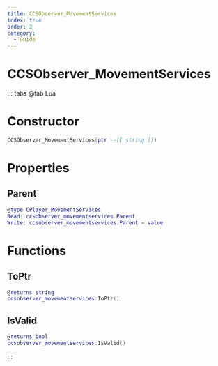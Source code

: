 ```yaml
---
title: CCSObserver_MovementServices
index: true
order: 2
category:
  - Guide
---
```


# CCSObserver_MovementServices

::: tabs
@tab Lua
# Constructor
```lua
CCSObserver_MovementServices(ptr --[[ string ]])
```
# Properties
## Parent 
```lua
@type CPlayer_MovementServices
Read: ccsobserver_movementservices.Parent
Write: ccsobserver_movementservices.Parent = value
```
# Functions
## ToPtr
```lua
@returns string
ccsobserver_movementservices:ToPtr()
```
## IsValid
```lua
@returns bool
ccsobserver_movementservices:IsValid()
```

:::